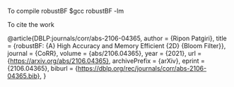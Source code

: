 To compile robustBF
$gcc robustBF -lm

To cite the work

@article{DBLP:journals/corr/abs-2106-04365,
  author    = {Ripon Patgiri},
  title     = {robustBF: {A} High Accuracy and Memory Efficient {2D} {Bloom Filter}},
  journal   = {CoRR},
  volume    = {abs/2106.04365},
  year      = {2021},
  url       = {https://arxiv.org/abs/2106.04365},
  archivePrefix = {arXiv},
  eprint    = {2106.04365},
  biburl    = {https://dblp.org/rec/journals/corr/abs-2106-04365.bib},
}
